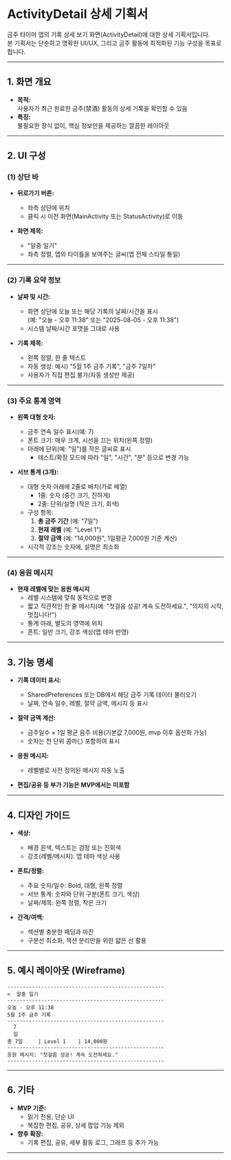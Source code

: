 # ActivityDetail 상세 기획서

금주 타이머 앱의 기록 상세 보기 화면(ActivityDetail)에 대한 상세 기획서입니다.  
본 기획서는 단순하고 명확한 UI/UX, 그리고 금주 활동에 최적화된 기능 구성을 목표로 합니다.

---

## 1. 화면 개요

- **목적:**  
  사용자가 최근 완료한 금주(禁酒) 활동의 상세 기록을 확인할 수 있음
- **특징:**  
  불필요한 장식 없이, 핵심 정보만을 제공하는 깔끔한 레이아웃

---

## 2. UI 구성

### (1) 상단 바

- **뒤로가기 버튼:**
    - 좌측 상단에 위치
    - 클릭 시 이전 화면(MainActivity 또는 StatusActivity)로 이동

- **화면 제목:**
    - "알중 일기"
    - 좌측 정렬, 앱의 타이틀을 보여주는 글씨(앱 전체 스타일 통일)

---

### (2) 기록 요약 정보

- **날짜 및 시간:**
    - 화면 상단에 오늘 또는 해당 기록의 날짜/시간을 표시  
      (예: "오늘 - 오후 11:38" 또는 "2025-08-05 - 오후 11:38")
    - 시스템 날짜/시간 포맷을 그대로 사용

- **기록 제목:**
    - 왼쪽 정렬, 한 줄 텍스트
    - 자동 생성: 예시) "5월 1주 금주 기록", "금주 7일차"
    - 사용자가 직접 편집 불가(자동 생성만 제공)

---

### (3) 주요 통계 영역

- **왼쪽 대형 숫자:**
    - 금주 연속 일수 표시(예: 7)
    - 폰트 크기: 매우 크게, 시선을 끄는 위치(왼쪽 정렬)
    - 아래에 단위(예: "일")를 작은 글씨로 표시
        - 테스트/확장 모드에 따라 "일", "시간", "분" 등으로 변경 가능

- **서브 통계 (3개):**
    - 대형 숫자 아래에 2줄로 배치(가로 배열)
        - 1줄: 숫자 (중간 크기, 진하게)
        - 2줄: 단위/설명 (작은 크기, 회색)
    - 구성 항목:
        1. **총 금주 기간** (예: "7일")
        2. **현재 레벨** (예: "Level 1")
        3. **절약 금액** (예: "14,000원", 1일평균 7,000원 기준 계산)
    - 시각적 강조는 숫자에, 설명은 최소화

---

### (4) 응원 메시지

- **현재 레벨에 맞는 응원 메시지**
    - 레벨 시스템에 맞춰 동적으로 변경
    - 짧고 직관적인 한 줄 메시지(예: "첫걸음 성공! 계속 도전하세요.", "의지의 시작, 멋집니다!")
    - 통계 아래, 별도의 영역에 위치
    - 폰트: 일반 크기, 강조 색상(앱 테마 반영)

---

## 3. 기능 명세

- **기록 데이터 표시:**
    - SharedPreferences 또는 DB에서 해당 금주 기록 데이터 불러오기
    - 날짜, 연속 일수, 레벨, 절약 금액, 메시지 등 표시

- **절약 금액 계산:**
    - 금주일수 × 1일 평균 음주 비용(기본값 7,000원, mvp 이후 옵션화 가능)
    - 숫자는 천 단위 콤마(,) 포함하여 표시

- **응원 메시지:**
    - 레벨별로 사전 정의된 메시지 자동 노출

- **편집/공유 등 부가 기능은 MVP에서는 미포함**

---

## 4. 디자인 가이드

- **색상:**
    - 배경 흰색, 텍스트는 검정 또는 진회색
    - 강조(레벨/메시지): 앱 테마 색상 사용

- **폰트/정렬:**
    - 주요 숫자/일수: Bold, 대형, 왼쪽 정렬
    - 서브 통계: 숫자와 단위 구분(폰트 크기, 색상)
    - 날짜/제목: 왼쪽 정렬, 작은 크기

- **간격/여백:**
    - 섹션별 충분한 패딩과 마진
    - 구분선 최소화, 섹션 분리만을 위한 얇은 선 활용

---

## 5. 예시 레이아웃 (Wireframe)

```
---------------------------------------------------
<  알중 일기
---------------------------------------------------
오늘 - 오후 11:38
5월 1주 금주 기록
---------------------------------------------------
  7
  일
총 7일     | Level 1    | 14,000원
---------------------------------------------------
응원 메시지: "첫걸음 성공! 계속 도전하세요."
---------------------------------------------------
```

---

## 6. 기타

- **MVP 기준:**
    - 읽기 전용, 단순 UI
    - 복잡한 편집, 공유, 상세 팝업 기능 제외
- **향후 확장:**
    - 기록 편집, 공유, 세부 활동 로그, 그래프 등 추가 가능

---
